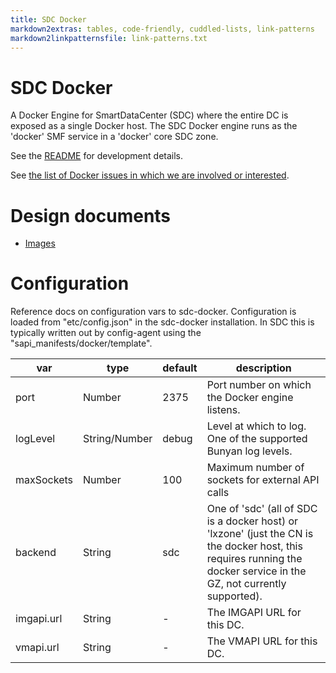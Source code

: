 ```yaml
---
title: SDC Docker
markdown2extras: tables, code-friendly, cuddled-lists, link-patterns
markdown2linkpatternsfile: link-patterns.txt
---
```

<!--
    This Source Code Form is subject to the terms of the Mozilla Public
    License, v. 2.0. If a copy of the MPL was not distributed with this
    file, You can obtain one at http://mozilla.org/MPL/2.0/.
-->

<!--
    Copyright (c) 2014, Joyent, Inc.
-->

# SDC Docker

A Docker Engine for SmartDataCenter (SDC) where the entire DC is exposed as
a single Docker host. The SDC Docker engine runs as the 'docker' SMF service
in a 'docker' core SDC zone.

See the [README](https://github.com/joyent/sdc-docker/blob/master/README.md)
for development details.

See [the list of Docker issues in which we are involved or interested](./docker-issues.md).

# Design documents

- [Images](./images.html)


# Configuration

Reference docs on configuration vars to sdc-docker. Configuration is loaded
from "etc/config.json" in the sdc-docker installation. In SDC this is
typically written out by config-agent using the
"sapi_manifests/docker/template".

| var | type | default | description |
| --- | ---- | ------- | ----------- |
| port | Number | 2375 | Port number on which the Docker engine listens. |
| logLevel | String/Number | debug | Level at which to log. One of the supported Bunyan log levels. |
| maxSockets | Number | 100 | Maximum number of sockets for external API calls |
| backend | String | sdc | One of 'sdc' (all of SDC is a docker host) or 'lxzone' (just the CN is the docker host, this requires running the docker service in the GZ, not currently supported). |
| imgapi.url | String | - | The IMGAPI URL for this DC. |
| vmapi.url | String | - | The VMAPI URL for this DC. |
